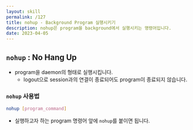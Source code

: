 ```yaml
---
layout: skill
permalink: /127
title: nohup - Background Program 실행시키기
description: nohup은 program을 background에서 실행시키는 명령어입니다.
date: 2023-04-05
---
```



## `nohup` : No Hang Up

- program을 daemon의 형태로 실행시킵니다.
    - logout으로 session과의 연결이 종료되어도 program이 종료되지 않습니다.


### `nohup` 사용법

```sh
nohup [program_command]
```

- 실행하고자 하는 program 명령어 앞에 `nohup`를 붙이면 됩니다.


